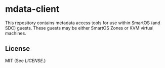 # mdata-client

This repository contains metadata access tools for use within SmartOS (and SDC)
guests.  These guests may be either SmartOS Zones or KVM virtual machines.

## License

MIT (See _LICENSE_.)
